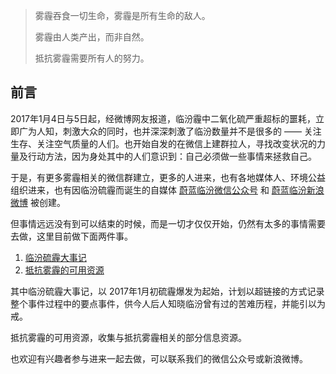 
> 雾霾吞食一切生命，雾霾是所有生命的敌人。
> 
> 雾霾由人类产出，而非自然。
> 
> 抵抗雾霾需要所有人的努力。



## 前言

2017年1月4日与5日起，经微博网友报道，临汾霾中二氧化硫严重超标的噩耗，立即广为人知，刺激大众的同时，也并深深刺激了临汾数量并不是很多的 —— 关注生存、关注空气质量的人们。也开始自发的在微信上建群拉人，寻找改变状况的力量及行动方法，因为身处其中的人们意识到：自己必须做一些事情来拯救自己。

于是，有更多雾霾相关的微信群建立，更多的人进来，也有各地媒体人、环境公益组织进来，也有因临汾硫霾而诞生的自媒体 [蔚蓝临汾微信公众号](http://mp.weixin.qq.com/profile?src=3&timestamp=1486821768&ver=1&signature=GBKi1Fd-YVyiMDkbdws0PbjqCTiCut85loORgKBGFpE-0gXTd5xlhiXsMpEvcg3uvRg*WgejS8Bzy8Vp3k5PkA==) 和 [蔚蓝临汾新浪微博](http://weibo.com/bluelinfen) 被创建。

但事情远远没有到可以结束的时候，而是一切才仅仅开始，仍然有太多的事情需要去做，这里目前做下面两件事。

1. [临汾硫霾大事记](https://github.com/ooof/Project-2017/tree/master/bluelinfen/Linfen-AirPollution-History.md)
2. [抵抗雾霾的可用资源](https://github.com/ooof/Project-2017/tree/master/bluelinfen/Linfen-AirPollution-Resources.md)

其中临汾硫霾大事记，以 2017年1月初硫霾爆发为起始，计划以超链接的方式记录整个事件过程中的要点事件，供今人后人知晓临汾曾有过的苦难历程，并能引以为戒。

抵抗雾霾的可用资源，收集与抵抗雾霾相关的部分信息资源。

也欢迎有兴趣者参与进来一起去做，可以联系我们的微信公众号或新浪微博。

